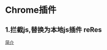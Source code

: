 # Chrome插件

## 1.拦截js,替换为本地js插件 reRes

[简介](https://blog.csdn.net/du771278794/article/details/79673395)
